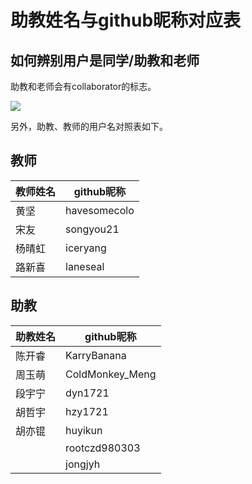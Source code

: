 # 助教姓名与github昵称对应表

## 如何辨别用户是同学/助教和老师

助教和老师会有collaborator的标志。

![](collaborator-chip.png)

另外，助教、教师的用户名对照表如下。


## 教师
| 教师姓名 | github昵称   |
|----------|--------------|
| 黄坚     | havesomecolo |
| 宋友     | songyou21    |
| 杨晴虹   | iceryang     |
| 路新喜   | laneseal     |

## 助教
| 助教姓名 | github昵称  |
|----------|-------------|
| 陈开睿   | KarryBanana       |
| 周玉萌   | ColdMonkey_Meng    |
| 段宇宁   | dyn1721     |
| 胡哲宇   | hzy1721 |
| 胡亦锟   | huyikun     |
|    | rootczd980303     |
|   | jongjyh    |
